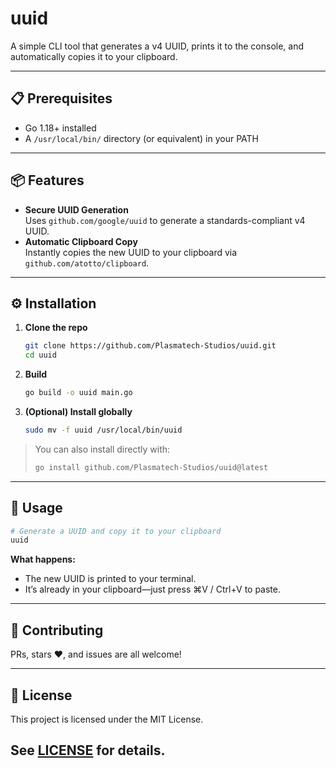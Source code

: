 # uuid

A simple CLI tool that generates a v4 UUID, prints it to the console, and automatically copies it to your clipboard.

---

## 📋 Prerequisites

- Go 1.18+ installed  
- A `/usr/local/bin/` directory (or equivalent) in your PATH

---

## 📦 Features

- **Secure UUID Generation**  
  Uses `github.com/google/uuid` to generate a standards-compliant v4 UUID.  
- **Automatic Clipboard Copy**  
  Instantly copies the new UUID to your clipboard via `github.com/atotto/clipboard`.

---

## ⚙️ Installation

1. **Clone the repo**  
   ```bash
   git clone https://github.com/Plasmatech-Studios/uuid.git
   cd uuid
   ```

2. **Build**  
   ```bash
   go build -o uuid main.go
   ```

3. **(Optional) Install globally**  
   ```bash
   sudo mv -f uuid /usr/local/bin/uuid
   ```

> You can also install directly with:  
> ```bash
> go install github.com/Plasmatech-Studios/uuid@latest
> ```

---

## 🚀 Usage

```bash
# Generate a UUID and copy it to your clipboard
uuid
```

**What happens:**
- The new UUID is printed to your terminal.
- It’s already in your clipboard—just press ⌘V / Ctrl+V to paste.

---

## 🤝 Contributing

PRs, stars ❤️, and issues are all welcome!

---

## 📜 License

This project is licensed under the MIT License.  

See [LICENSE](LICENSE) for details.
---

